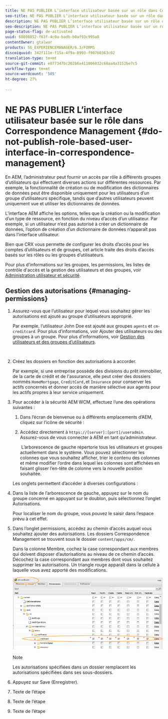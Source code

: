 ```yaml
---
title: NE PAS PUBLIER L’interface utilisateur basée sur un rôle dans Correspondence Management
seo-title: NE PAS PUBLIER L’interface utilisateur basée sur un rôle dans Correspondence Management
description: NE PAS PUBLIER L’interface utilisateur basée sur un rôle dans Correspondence Management
seo-description: NE PAS PUBLIER L’interface utilisateur basée sur un rôle dans Correspondence Management
page-status-flag: de-activated
uuid: 60808852-f63f-4c0a-badb-b0af93c995a8
contentOwner: gtalwar
products: SG_EXPERIENCEMANAGER/6.3/FORMS
discoiquuid: 342f111e-f15a-4f9a-8993-f90760363c02
translation-type: tm+mt
source-git-commit: e077347bc202b6a411006032c68aa4a3152be7c5
workflow-type: tm+mt
source-wordcount: '505'
ht-degree: 27%

---
```



# NE PAS PUBLIER L’interface utilisateur basée sur le rôle dans Correspondence Management {#do-not-publish-role-based-user-interface-in-correspondence-management}

En AEM, l’administrateur peut fournir un accès par rôle à différents groupes d’utilisateurs qui effectuent diverses actions sur différentes ressources. Par exemple, la fonctionnalité de création ou de modification des dictionnaires de données peut être disponible uniquement pour les utilisateurs d’un groupe d’utilisateurs spécifique, tandis que d’autres utilisateurs peuvent uniquement vue et utiliser les dictionnaires de données.

L’interface AEM affiche les options, telles que la création ou la modification d’un type de ressource, en fonction du niveau d’accès d’un utilisateur. Par exemple, si un utilisateur n’est pas autorisé à créer un dictionnaire de données, l’option de création d’un dictionnaire de données n’apparaît pas dans l’interface utilisateur.

Bien que CRX vous permette de configurer les droits d’accès pour les comptes d’utilisateurs et de groupes, cet article traite des droits d’accès basés sur les rôles ou les groupes d’utilisateurs.

Pour plus d’informations sur les groupes, les permissions, les listes de contrôle d&#39;accès et la gestion des utilisateurs et des groupes, voir [Administration utilisateur et sécurité](/help/sites-administering/security.md).

## Gestion des autorisations {#managing-permissions}

1. Assurez-vous que l’utilisateur pour lequel vous souhaitez gérer les autorisations est ajouté au groupe d’utilisateurs approprié.

   Par exemple, l’utilisateur John Doe est ajouté aux groupes `agents` et `cm-creditcard`. Pour plus d’informations, voir Ajouter des utilisateurs ou des groupes à un groupe. Pour plus d’informations, voir [Gestion des utilisateurs et des groupes d’utilisateurs](/help/communities/users.md).

   ![]()

1. Créez les dossiers en fonction des autorisations à accorder.

   Par exemple, si une entreprise possède des divisions du prêt immobilier, de la carte de crédit et de l&#39;assurance, elle peut créer des dossiers nommés `HomeMortgage`, `CreditCard,`et `Insurance` pour conserver les actifs concernés et donner accès de manière sélective aux agents pour les actifs propres à leur service uniquement.

1. Pour accéder à la sécurité AEM WCM, effectuez l’une des opérations suivantes :

   1. Dans l’écran de bienvenue ou à différents emplacements d’AEM, cliquez sur l’icône de sécurité :

   1. Accédez directement à `https://[server]:[port]/useradmin`. Assurez-vous de vous connecter à AEM en tant qu’administrateur.

      ![]()
   L’arborescence de gauche répertorie tous les utilisateurs et groupes actuellement dans le système. Vous pouvez sélectionner les colonnes que vous souhaitez afficher, trier le contenu des colonnes et même modifier l’ordre dans lequel les colonnes sont affichées en faisant glisser l’en-tête de colonne vers la nouvelle position souhaitée.

   Les onglets permettent d’accéder à diverses configurations :

1. Dans la liste de l’arborescence de gauche, appuyez sur le nom du groupe concerné en appuyant sur le doublon, puis sélectionnez l’onglet Autorisations.

   Pour localiser le nom du groupe, vous pouvez le saisir dans l’espace prévu à cet effet.

1. Dans l’onglet permissions, accédez au chemin d’accès auquel vous souhaitez ajouter des autorisations. Les dossiers Correspondence Management se trouvent sous le dossier `content/apps/cm/`.

   Dans la colonne Membre, cochez la case correspondant aux membres qui doivent disposer d’autorisations au niveau de ce chemin d’accès. Décochez la case correspondant aux membres dont vous souhaitez supprimer les autorisations. Un triangle rouge apparaît dans la cellule à laquelle vous avez apporté des modifications.

   ![useradmin-creditcard](assets/useradmin-creditcard.png)

   >[!NOTE]
   >
   >Les autorisations spécifiées dans un dossier remplacent les autorisations spécifiées dans ses sous-dossiers.

1. Appuyez sur Save (Enregistrer).
1. Texte de l’étape
1. Texte de l’étape
1. Texte de l’étape

